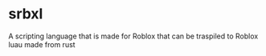 # srbxl
A scripting language that is made for Roblox that can be traspiled to Roblox luau made from rust 

